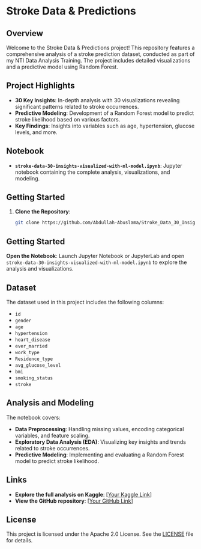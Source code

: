# Stroke Data & Predictions

## Overview

Welcome to the Stroke Data & Predictions project! This repository features a comprehensive analysis of a stroke prediction dataset, conducted as part of my NTI Data Analysis Training. The project includes detailed visualizations and a predictive model using Random Forest.

## Project Highlights

- **30 Key Insights**: In-depth analysis with 30 visualizations revealing significant patterns related to stroke occurrences.
- **Predictive Modeling**: Development of a Random Forest model to predict stroke likelihood based on various factors.
- **Key Findings**: Insights into variables such as age, hypertension, glucose levels, and more.

## Notebook

- **`stroke-data-30-insights-visualized-with-ml-model.ipynb`**: Jupyter notebook containing the complete analysis, visualizations, and modeling. 

## Getting Started

1. **Clone the Repository**:
   ```bash
   git clone https://github.com/Abdullah-Abuslama/Stroke_Data_30_Insights_Visualized_with_Random_Forest.git

## Getting Started

**Open the Notebook**: Launch Jupyter Notebook or JupyterLab and open `stroke-data-30-insights-visualized-with-ml-model.ipynb` to explore the analysis and visualizations.

## Dataset

The dataset used in this project includes the following columns:

- `id`
- `gender`
- `age`
- `hypertension`
- `heart_disease`
- `ever_married`
- `work_type`
- `Residence_type`
- `avg_glucose_level`
- `bmi`
- `smoking_status`
- `stroke`

## Analysis and Modeling

The notebook covers:

- **Data Preprocessing**: Handling missing values, encoding categorical variables, and feature scaling.
- **Exploratory Data Analysis (EDA)**: Visualizing key insights and trends related to stroke occurrences.
- **Predictive Modeling**: Implementing and evaluating a Random Forest model to predict stroke likelihood.

## Links

- **Explore the full analysis on Kaggle**: [[Your Kaggle Link](https://www.kaggle.com/code/abdullahabuslama/stroke-data-30-insights-visualized-with-ml-model)]
- **View the GitHub repository**: [[Your GitHub Link](https://github.com/Abdullah-Abuslama/Stroke_Data_30_Insights_Visualized_with_Random_Forest.git)]

## License

This project is licensed under the Apache 2.0 License. See the [LICENSE](LICENSE) file for details.
